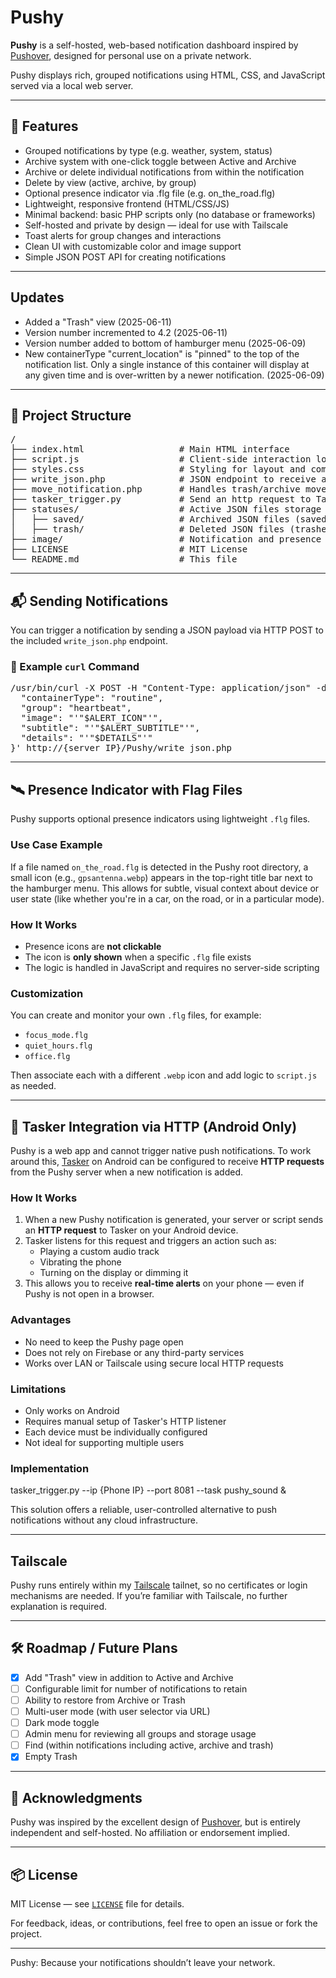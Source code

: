 # Pushy

**Pushy** is a self-hosted, web-based notification dashboard inspired by [Pushover](https://pushover.net), designed for personal use on a private network.

Pushy displays rich, grouped notifications using HTML, CSS, and JavaScript served via a local web server.

---

## 🔧 Features

- Grouped notifications by type (e.g. weather, system, status)
- Archive system with one-click toggle between Active and Archive
- Archive or delete individual notifications from within the notification
- Delete by view (active, archive, by group)
- Optional presence indicator via .flg file (e.g. on_the_road.flg)
- Lightweight, responsive frontend (HTML/CSS/JS)
- Minimal backend: basic PHP scripts only (no database or frameworks)
- Self-hosted and private by design — ideal for use with Tailscale
- Toast alerts for group changes and interactions
- Clean UI with customizable color and image support
- Simple JSON POST API for creating notifications

---

## Updates
- Added a "Trash" view (2025-06-11)
- Version number incremented to 4.2 (2025-06-11)
- Version number added to bottom of hamburger menu (2025-06-09)
- New containerType "current_location" is "pinned" to the top of the notification list.  Only a single instance of this container will display at any given time and is over-written by a newer notification. (2025-06-09)

---

## 📂 Project Structure

<pre>
/
├── index.html                  # Main HTML interface
├── script.js                   # Client-side interaction logic
├── styles.css                  # Styling for layout and components
├── write_json.php              # JSON endpoint to receive and save notifications
├── move_notification.php       # Handles trash/archive moves from the frontend
├── tasker_trigger.py           # Send an http request to Tasker
├── statuses/                   # Active JSON files storage location
│   ├── saved/                  # Archived JSON files (saved) notifications
│   ├── trash/                  # Deleted JSON files (trashed) notifications
├── image/                      # Notification and presence icons (e.g., heartbeat.webp)
├── LICENSE                     # MIT License
└── README.md                   # This file
</pre>

---

## 📬 Sending Notifications

You can trigger a notification by sending a JSON payload via HTTP POST to the included `write_json.php` endpoint.

### 🔧 Example `curl` Command

<pre>
/usr/bin/curl -X POST -H "Content-Type: application/json" -d '{
  "containerType": "routine",
  "group": "heartbeat",
  "image": "'"$ALERT_ICON"'",
  "subtitle": "'"$ALERT_SUBTITLE"'",
  "details": "'"$DETAILS"'"
}' http://{server IP}/Pushy/write_json.php
</pre>

---

## 🛰️ Presence Indicator with Flag Files

Pushy supports optional presence indicators using lightweight `.flg` files.

### Use Case Example

If a file named `on_the_road.flg` is detected in the Pushy root directory, a small icon (e.g., `gpsantenna.webp`) appears in the top-right title bar next to the hamburger menu. This allows for subtle, visual context about device or user state (like whether you're in a car, on the road, or in a particular mode).

### How It Works

- Presence icons are **not clickable**
- The icon is **only shown** when a specific `.flg` file exists
- The logic is handled in JavaScript and requires no server-side scripting

### Customization

You can create and monitor your own `.flg` files, for example:

- `focus_mode.flg`
- `quiet_hours.flg`
- `office.flg`

Then associate each with a different `.webp` icon and add logic to `script.js` as needed.

---

## 📱 Tasker Integration via HTTP (Android Only)

Pushy is a web app and cannot trigger native push notifications. To work around this, [Tasker](https://tasker.joaoapps.com/) on Android can be configured to receive **HTTP requests** from the Pushy server when a new notification is added.

### How It Works

1. When a new Pushy notification is generated, your server or script sends an **HTTP request** to Tasker on your Android device.
2. Tasker listens for this request and triggers an action such as:
   - Playing a custom audio track
   - Vibrating the phone
   - Turning on the display or dimming it
3. This allows you to receive **real-time alerts** on your phone — even if Pushy is not open in a browser.

### Advantages

- No need to keep the Pushy page open
- Does not rely on Firebase or any third-party services
- Works over LAN or Tailscale using secure local HTTP requests

### Limitations

- Only works on Android
- Requires manual setup of Tasker's HTTP listener
- Each device must be individually configured
- Not ideal for supporting multiple users

### Implementation

  tasker_trigger.py --ip {Phone IP} --port 8081 --task pushy_sound &

This solution offers a reliable, user-controlled alternative to push notifications without any cloud infrastructure.

---

## Tailscale
Pushy runs entirely within my [Tailscale](https://tailscale.com) tailnet, so no certificates or login mechanisms are needed. If you’re familiar with Tailscale, no further explanation is required.

---

## 🛠️ Roadmap / Future Plans

- [X] Add "Trash" view in addition to Active and Archive  
- [ ] Configurable limit for number of notifications to retain  
- [ ] Ability to restore from Archive or Trash  
- [ ] Multi-user mode (with user selector via URL)  
- [ ] Dark mode toggle  
- [ ] Admin menu for reviewing all groups and storage usage
- [ ] Find (within notifications including active, archive and trash)
- [X] Empty Trash

---

## 🙏 Acknowledgments

Pushy was inspired by the excellent design of [Pushover](https://pushover.net), but is entirely independent and self-hosted. No affiliation or endorsement implied.

---

## 📦 License

MIT License — see [`LICENSE`](LICENSE) file for details.

For feedback, ideas, or contributions, feel free to open an issue or fork the project.

---

Pushy: Because your notifications shouldn’t leave your network.


